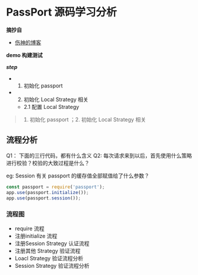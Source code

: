 # PassPort 源码学习分析

**摘抄自** 
* [伤神的博客](https://www.shangyang.me/categories/%E8%AE%A1%E7%AE%97%E6%9C%BA%E7%A7%91%E5%AD%A6%E4%B8%8E%E6%8A%80%E6%9C%AF/Javascript/Nodejs/Passport/)


**demo 构建测试**

***step***
* 1. 初始化 passport
* 2. 初始化 Local Strategy 相关
    * 2.1 配置 Local Strategy
> 1. 初始化 passport ；2. 初始化 Local Strategy 相关


## 流程分析

Q1： 下面的三行代码，都有什么含义
Q2: 每次请求来到以后，首先使用什么策略进行校验？校验的大致过程是什么？

eg: Session 有关 passport 的缓存值全部赋值给了什么参数？

```js
const passport = require('passport');
app.use(passport.initialize());
app.use(passport.session());
```

### 流程图

- require 流程
- 注册initialize 流程
- 注册Session Strategy 认证流程
- 注册其他 Strategy 验证流程
- Loacl Strategy 验证流程分析
- Session Strategy 验证流程分析

